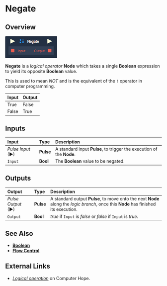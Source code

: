 # Negate

## Overview

![The Negate Node.](../../../.gitbook/assets/node-negate.png)

**Negate** is a _logical operator_ **Node** which takes a single **Boolean** expression to yield its opposite **Boolean** value. 

This is used to mean _NOT_ and is the equivalent of the `!` operator in computer programming.

| Input | Output |
| :--- | :--- |
| True | False |
| False | True |

## Inputs

| Input | Type | Description |
| :--- | :--- | :--- |
| _Pulse Input_ \(►\) | **Pulse** | A standard input **Pulse**, to trigger the execution of the **Node**. |
| `Input` | **Bool** | The **Boolean** value to be negated. |

## Outputs

| Output | Type | Description |
| :--- | :--- | :--- |
| _Pulse Output_ \(►\) | **Pulse** | A standard output **Pulse**, to move onto the next **Node** along the _logic branch_, once this **Node** has finished its execution. |
| `Output` | **Bool** | _true_ if `Input` is _false_ or _false_ if `Input` is _true_. |

## See Also

* [**Boolean**](./)
* [**Flow Control**](../../flow-control/)

## External Links

* [_Logical operation_](https://www.computerhope.com/jargon/l/logioper.htm) on Computer Hope.

